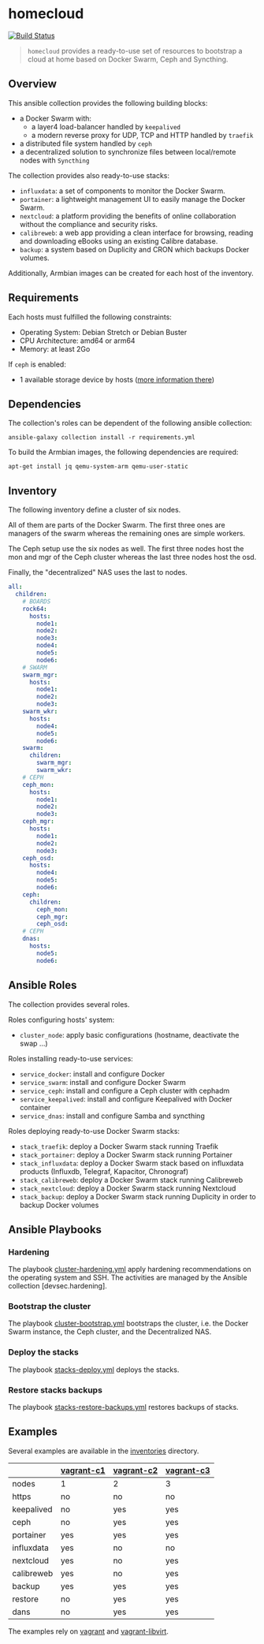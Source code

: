 # homecloud

[![Build Status](https://travis-ci.org/tmorin/homecloud-ansible.svg?branch=master)](https://travis-ci.org/tmorin/homecloud-ansible)

> `homecloud` provides a ready-to-use set of resources to bootstrap a cloud at home based on Docker Swarm, Ceph and Syncthing.

## Overview

This ansible collection provides the following building blocks:

- a Docker Swarm with:
    - a layer4 load-balancer handled by `keepalived`
    - a modern reverse proxy for UDP, TCP and HTTP handled by `traefik`
- a distributed file system handled by `ceph`
- a decentralized solution to synchronize files between local/remote nodes with `Syncthing`

The collection provides also ready-to-use stacks:

- `influxdata`: a set of components to monitor the Docker Swarm.
- `portainer`: a lightweight management UI to easily manage the Docker Swarm.
- `nextcloud`: a platform providing the benefits of online collaboration without the compliance and security risks.
- `calibreweb`:  a web app providing a clean interface for browsing, reading and downloading eBooks using an existing Calibre database.
- `backup`: a system based on Duplicity and CRON which backups Docker volumes. 

Additionally, Armbian images can be created for each host of the inventory.

## Requirements

Each hosts must fulfilled the following constraints:

- Operating System: Debian Stretch or Debian Buster
- CPU Architecture: amd64 or arm64
- Memory: at least 2Go

If `ceph` is enabled:

- 1 available storage device by hosts ([more information there](https://docs.ceph.com/docs/master/cephadm/install/#deploy-osds))

## Dependencies

The collection's roles can be dependent of the following ansible collection:
```shell script
ansible-galaxy collection install -r requirements.yml
```

To build the Armbian images, the following dependencies are required:
```shell script
apt-get install jq qemu-system-arm qemu-user-static
```

## Inventory

The following inventory define a cluster of six nodes.

All of them are parts of the Docker Swarm.
The first three ones are managers of the swarm whereas the remaining ones are simple workers.

The Ceph setup use the six nodes as well.
The first three nodes host the mon and mgr of the Ceph cluster whereas the last three nodes host the osd.

Finally, the "decentralized" NAS uses the last to nodes.

```yaml
all:
  children:
    # BOARDS
    rock64:
      hosts:
        node1:
        node2:
        node3:
        node4:
        node5:
        node6:
    # SWARM
    swarm_mgr:
      hosts:
        node1:
        node2:
        node3:
    swarm_wkr:
      hosts:
        node4:
        node5:
        node6:
    swarm:
      children:
        swarm_mgr:
        swarm_wkr:
    # CEPH
    ceph_mon:
      hosts:
        node1:
        node2:
        node3:
    ceph_mgr:
      hosts:
        node1:
        node2:
        node3:
    ceph_osd:
      hosts:
        node4:
        node5:
        node6:
    ceph:
      children:
        ceph_mon:
        ceph_mgr:
        ceph_osd:
    # CEPH
    dnas:
      hosts:
        node5:
        node6:
```

## Ansible Roles

The collection provides several roles.

Roles configuring hosts' system:

- `cluster_node`: apply basic configurations (hostname, deactivate the swap ...)

Roles installing ready-to-use services:

- `service_docker`: install and configure Docker
- `service_swarm`: install and configure Docker Swarm
- `service_ceph`: install and configure a Ceph cluster with cephadm
- `service_keepalived`: install and configure Keepalived with Docker container
- `service_dnas`: install and configure Samba and syncthing

Roles deploying ready-to-use Docker Swarm stacks:

- `stack_traefik`: deploy a Docker Swarm stack running Traefik
- `stack_portainer`: deploy a Docker Swarm stack running Portainer
- `stack_influxdata`: deploy a Docker Swarm stack based on influxdata products (Influxdb, Telegraf, Kapacitor, Chronograf)
- `stack_calibreweb`: deploy a Docker Swarm stack running Calibreweb
- `stack_nextcloud`: deploy a Docker Swarm stack running Nextcloud
- `stack_backup`: deploy a Docker Swarm stack running Duplicity in order to backup Docker volumes

## Ansible Playbooks

### Hardening

The playbook [cluster-hardening.yml](playbooks/cluster-hardening.yml) apply hardening recommendations on the operating system and SSH.
The activities are managed by the Ansible collection [devsec.hardening].

[dev-sec.os-hardening]: https://galaxy.ansible.com/devsec/hardening

### Bootstrap the cluster

The playbook [cluster-bootstrap.yml](playbooks/cluster-bootstrap.yml) bootstraps the cluster, i.e. the Docker Swarm instance, the Ceph cluster, and the Decentralized NAS.

### Deploy the stacks

The playbook [stacks-deploy.yml](playbooks/stacks-deploy.yml) deploys the stacks.

### Restore stacks backups

The playbook [stacks-restore-backups.yml](playbooks/stacks-restore-backup.yml) restores backups of stacks.

## Examples

Several examples are available in the [inventories](./inventories) directory.

| |[vagrant-c1]|[vagrant-c2]|[vagrant-c3]|
|---|---|---|---|
|nodes|1|2|3|
|https|no|no|no|
|keepalived|no|yes|yes|
|ceph|no|yes|yes|
|portainer|yes|yes|yes|
|influxdata|yes|no|no|
|nextcloud|yes|no|yes|
|calibreweb|yes|no|yes|
|backup|yes|yes|yes|
|restore|no|yes|yes|
|dans|no|yes|yes|

The examples rely on [vagrant] and [vagrant-libvirt].

[vagrant-c1]: inventories/vagrant-c1/README.md
[vagrant-c2]: inventories/vagrant-c2/README.md
[vagrant-c3]: inventories/vagrant-c3/README.md
[vagrant]: https://www.vagrantup.com/
[vagrant-libvirt]: https://github.com/vagrant-libvirt/vagrant-libvirt
